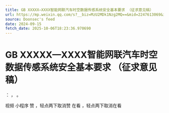```yaml
---
title: GB XXXXX—XXXX智能网联汽车时空数据传感系统安全基本要求 （征求意见稿）
url: https://mp.weixin.qq.com/s?__biz=MzU2MDk1Nzg2MQ==&mid=2247613069&idx=1&sn=02c4b1a49426691df4431673241d325a
source: Doonsec's feed
date: 2024-09-15
fetch_date: 2025-10-06T18:23:36.970690
---
```


# GB XXXXX—XXXX智能网联汽车时空数据传感系统安全基本要求 （征求意见稿）

：
，
。

视频
小程序
赞
，轻点两下取消赞
在看
，轻点两下取消在看